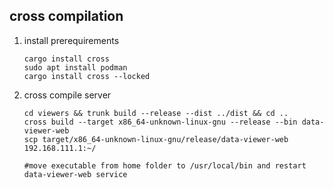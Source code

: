 ## cross compilation
1. install prerequirements
    ```shell
    cargo install cross
    sudo apt install podman
    cargo install cross --locked
    ```
2. cross compile server
    ```shell
    cd viewers && trunk build --release --dist ../dist && cd ..
    cross build --target x86_64-unknown-linux-gnu --release --bin data-viewer-web
    scp target/x86_64-unknown-linux-gnu/release/data-viewer-web 192.168.111.1:~/

    #move executable from home folder to /usr/local/bin and restart data-viewer-web service
    ```